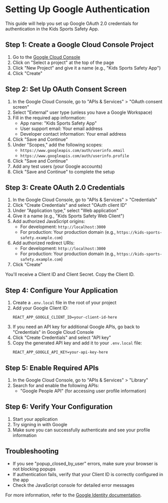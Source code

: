 # Setting Up Google Authentication

This guide will help you set up Google OAuth 2.0 credentials for authentication in the Kids Sports Safety App.

## Step 1: Create a Google Cloud Console Project

1. Go to the [Google Cloud Console](https://console.cloud.google.com/)
2. Click on "Select a project" at the top of the page
3. Click "New Project" and give it a name (e.g., "Kids Sports Safety App")
4. Click "Create"

## Step 2: Set Up OAuth Consent Screen

1. In the Google Cloud Console, go to "APIs & Services" > "OAuth consent screen"
2. Select "External" user type (unless you have a Google Workspace)
3. Fill in the required app information:
   - App name: "Kids Sports Safety App"
   - User support email: Your email address
   - Developer contact information: Your email address
4. Click "Save and Continue"
5. Under "Scopes," add the following scopes:
   - `https://www.googleapis.com/auth/userinfo.email`
   - `https://www.googleapis.com/auth/userinfo.profile`
6. Click "Save and Continue"
7. Add any test users (your Google accounts)
8. Click "Save and Continue" to complete the setup

## Step 3: Create OAuth 2.0 Credentials

1. In the Google Cloud Console, go to "APIs & Services" > "Credentials"
2. Click "Create Credentials" and select "OAuth client ID"
3. Under "Application type," select "Web application"
4. Give it a name (e.g., "Kids Sports Safety Web Client")
5. Add authorized JavaScript origins:
   - For development: `http://localhost:3000`
   - For production: Your production domain (e.g., `https://kids-sports-safety.example.com`)
6. Add authorized redirect URIs:
   - For development: `http://localhost:3000`
   - For production: Your production domain (e.g., `https://kids-sports-safety.example.com`)
7. Click "Create"

You'll receive a Client ID and Client Secret. Copy the Client ID.

## Step 4: Configure Your Application

1. Create a `.env.local` file in the root of your project
2. Add your Google Client ID:
   ```
   REACT_APP_GOOGLE_CLIENT_ID=your-client-id-here
   ```
3. If you need an API key for additional Google APIs, go back to "Credentials" in Google Cloud Console
4. Click "Create Credentials" and select "API key"
5. Copy the generated API key and add it to your `.env.local` file:
   ```
   REACT_APP_GOOGLE_API_KEY=your-api-key-here
   ```

## Step 5: Enable Required APIs

1. In the Google Cloud Console, go to "APIs & Services" > "Library"
2. Search for and enable the following APIs:
   - "Google People API" (for accessing user profile information)

## Step 6: Verify Your Configuration

1. Start your application
2. Try signing in with Google
3. Make sure you can successfully authenticate and see your profile information

## Troubleshooting

- If you see "popup_closed_by_user" errors, make sure your browser is not blocking popups
- If authentication fails, verify that your Client ID is correctly configured in the app
- Check the JavaScript console for detailed error messages

For more information, refer to the [Google Identity documentation](https://developers.google.com/identity/gsi/web/guides/overview).
